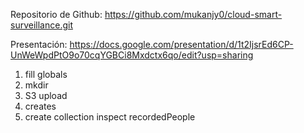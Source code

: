 Repositorio de Github: https://github.com/mukanjy0/cloud-smart-surveillance.git

Presentación: https://docs.google.com/presentation/d/1t2IjsrEd6CP-UnWeWpdPtO9o70cqYGBCi8Mxdctx6qo/edit?usp=sharing

1. fill globals
2. mkdir
3. S3 upload
4. creates
5. create collection
inspect recordedPeople
